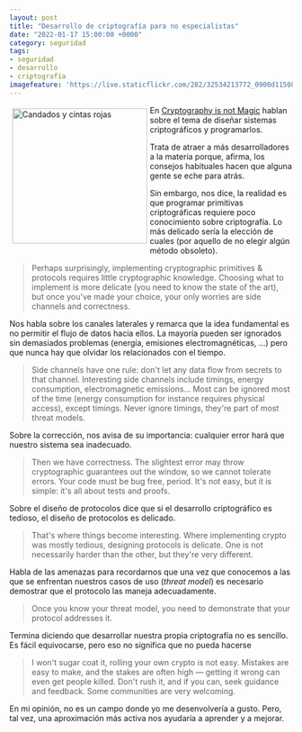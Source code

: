 ```yaml
---
layout: post
title: "Desarrollo de criptografía para no especialistas"
date: "2022-01-17 15:00:00 +0000"
category: seguridad
tags:
- seguridad
- desarrollo
- criptografía
imagefeature: 'https://live.staticflickr.com/282/32534213772_0900d11508.jpg'
---
```

<a href="https://www.flickr.com/photos/fernand0/32534213772/" title="Candados y cintas rojas "><img src="https://live.staticflickr.com/282/32534213772_0900d11508.jpg" alt="Candados y cintas rojas " width="240" style="float:left; margin:5px"></a>
En [Cryptography is not Magic](https://loup-vaillant.fr/articles/crypto-is-not-magic) hablan sobre el tema de diseñar sistemas criptográficos y programarlos.

Trata de atraer a más desarrolladores a la materia porque, afirma, los consejos habituales hacen que alguna gente se eche para atrás.

Sin embargo, nos dice, la realidad es que programar primitivas criptográficas requiere poco conocimiento sobre criptografía. Lo más delicado sería la elección de cuales (por aquello de no elegir algún método obsoleto).

> Perhaps surprisingly, implementing cryptographic primitives & protocols requires little cryptographic knowledge. Choosing what to implement is more delicate (you need to know the state of the art), but once you've made your choice, your only worries are side channels and correctness.

Nos habla sobre los canales laterales y remarca que la idea fundamental es no permitir el flujo de datos hacia ellos. La mayoría pueden ser ignorados sin demasiados problemas (energía, emisiones electromagnéticas, ...) pero que nunca hay que olvidar los relacionados con el tiempo.

> Side channels have one rule: don't let any data flow from secrets to that channel. Interesting side channels include timings, energy consumption, electromagnetic emissions… Most can be ignored most of the time (energy consumption for instance requires physical access), except timings. Never ignore timings, they're part of most threat models.

Sobre la corrección, nos avisa de su importancia: cualquier error hará que nuestro sistema sea inadecuado.

> Then we have correctness. The slightest error may throw cryptographic guarantees out the window, so we cannot tolerate errors. Your code must be bug free, period. It's not easy, but it is simple: it's all about tests and proofs.


Sobre el diseño de protocolos dice que si el desarrollo criptográfico es tedioso, el diseño de protocolos es delicado.

> That's where things become interesting. Where implementing crypto was mostly tedious, designing protocols is delicate. One is not necessarily harder than the other, but they're very different.

Habla de las amenazas para recordarnos que una vez que conocemos a las que se enfrentan nuestros casos de uso (*threat model*) es necesario demostrar que el protocolo las maneja adecuadamente.

> Once you know your threat model, you need to demonstrate that your protocol addresses it.

Termina diciendo que desarrollar nuestra propia criptografía no es sencillo. Es fácil equivocarse, pero eso no significa que no pueda hacerse

> I won't sugar coat it, rolling your own crypto is not easy. Mistakes are easy to make, and the stakes are often high — getting it wrong can even get people killed. Don't rush it, and if you can, seek guidance and feedback. Some communities are very welcoming.

En mi opinión, no es un campo donde yo me desenvolvería a gusto. Pero, tal vez, una aproximación más activa nos ayudaría a aprender y a mejorar.
